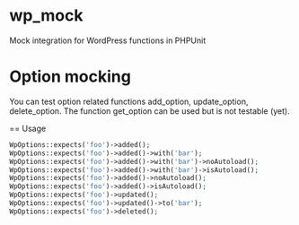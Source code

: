 wp_mock
==========

Mock integration for WordPress functions in PHPUnit

Option mocking
==============
You can test option related functions add_option, update_option, delete_option.
The function get_option can be used but is not testable (yet).

== Usage
````php
WpOptions::expects('foo')->added();
WpOptions::expects('foo')->added()->with('bar');
WpOptions::expects('foo')->added()->with('bar')->noAutoload();
WpOptions::expects('foo')->added()->with('bar')->isAutoload();
WpOptions::expects('foo')->added()->noAutoload();
WpOptions::expects('foo')->added()->isAutoload();
WpOptions::expects('foo')->updated();
WpOptions::expects('foo')->updated()->to('bar');
WpOptions::expects('foo')->deleted();
````
